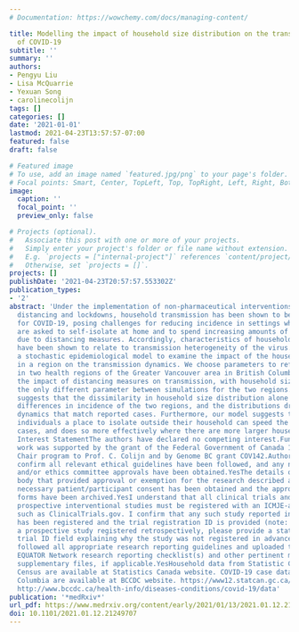 ```yaml
---
# Documentation: https://wowchemy.com/docs/managing-content/

title: Modelling the impact of household size distribution on the transmission dynamics
  of COVID-19
subtitle: ''
summary: ''
authors:
- Pengyu Liu
- Lisa McQuarrie
- Yexuan Song
- carolinecolijn
tags: []
categories: []
date: '2021-01-01'
lastmod: 2021-04-23T13:57:57-07:00
featured: false
draft: false

# Featured image
# To use, add an image named `featured.jpg/png` to your page's folder.
# Focal points: Smart, Center, TopLeft, Top, TopRight, Left, Right, BottomLeft, Bottom, BottomRight.
image:
  caption: ''
  focal_point: ''
  preview_only: false

# Projects (optional).
#   Associate this post with one or more of your projects.
#   Simply enter your project's folder or file name without extension.
#   E.g. `projects = ["internal-project"]` references `content/project/deep-learning/index.md`.
#   Otherwise, set `projects = []`.
projects: []
publishDate: '2021-04-23T20:57:57.553302Z'
publication_types:
- '2'
abstract: 'Under the implementation of non-pharmaceutical interventions such as social
  distancing and lockdowns, household transmission has been shown to be significant
  for COVID-19, posing challenges for reducing incidence in settings where people
  are asked to self-isolate at home and to spend increasing amounts of time at home
  due to distancing measures. Accordingly, characteristics of households in a region
  have been shown to relate to transmission heterogeneity of the virus. We introduce
  a stochastic epidemiological model to examine the impact of the household size distribution
  in a region on the transmission dynamics. We choose parameters to reflect incidence
  in two health regions of the Greater Vancouver area in British Columbia and simulate
  the impact of distancing measures on transmission, with household size distribution
  the only different parameter between simulations for the two regions. Our result
  suggests that the dissimilarity in household size distribution alone can cause significant
  differences in incidence of the two regions, and the distributions drive distinct
  dynamics that match reported cases. Furthermore, our model suggests that offering
  individuals a place to isolate outside their household can speed the decline in
  cases, and does so more effectively where there are more larger households.Competing
  Interest StatementThe authors have declared no competing interest.Funding StatementThis
  work was supported by the grant of the Federal Government of Canada 150 Research
  Chair program to Prof. C. Colijn and by Genome BC grant COV142.Author DeclarationsI
  confirm all relevant ethical guidelines have been followed, and any necessary IRB
  and/or ethics committee approvals have been obtained.YesThe details of the IRB/oversight
  body that provided approval or exemption for the research described are given below:N/AAll
  necessary patient/participant consent has been obtained and the appropriate institutional
  forms have been archived.YesI understand that all clinical trials and any other
  prospective interventional studies must be registered with an ICMJE-approved registry,
  such as ClinicalTrials.gov. I confirm that any such study reported in the manuscript
  has been registered and the trial registration ID is provided (note: if posting
  a prospective study registered retrospectively, please provide a statement in the
  trial ID field explaining why the study was not registered in advance).YesI have
  followed all appropriate research reporting guidelines and uploaded the relevant
  EQUATOR Network research reporting checklist(s) and other pertinent material as
  supplementary files, if applicable.YesHousehold data from Statistic Canada 2016
  Census are available at Statistics Canada website. COVID-19 case data in British
  Columbia are available at BCCDC website. https://www12.statcan.gc.ca/census-recensement/2016/dp-pd/index-eng.cfm
  http://www.bccdc.ca/health-info/diseases-conditions/covid-19/data'
publication: '*medRxiv*'
url_pdf: https://www.medrxiv.org/content/early/2021/01/13/2021.01.12.21249707
doi: 10.1101/2021.01.12.21249707
---
```

